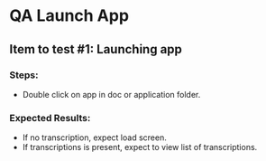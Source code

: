 # QA Launch App

## Item to test \#1: Launching app

### Steps:

* Double click on app in doc or application folder.

### Expected Results:

* If no transcription, expect load screen.
* If transcriptions is present, expect to view list of transcriptions. 

